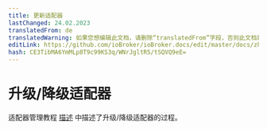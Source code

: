 ```yaml
---
title: 更新适配器
lastChanged: 24.02.2023
translatedFrom: de
translatedWarning: 如果您想编辑此文档，请删除“translatedFrom”字段，否则此文档将再次自动翻译
editLink: https://github.com/ioBroker/ioBroker.docs/edit/master/docs/zh-cn/install/updateadapter.md
hash: CE3TibMA6YmMLp8T9c99KS3q/WNrJgltR5/tSQVQ9eE=
---
```

# 升级/降级适配器
适配器管理教程 [描述](https://www.iobroker.net/#de/documentation/tutorial/adapter.md) 中描述了升级/降级适配器的过程。